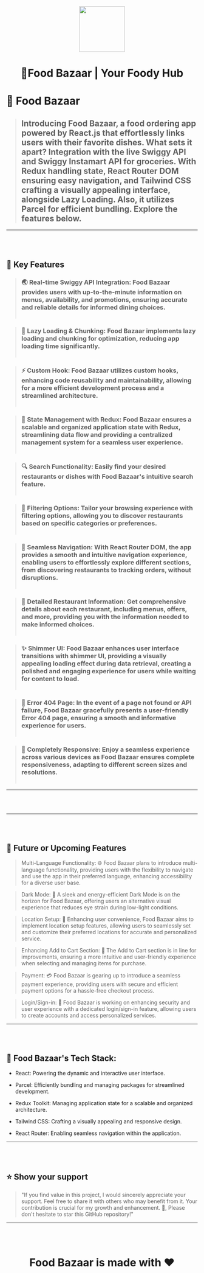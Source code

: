 <div align="center">
  <img src="https://foodbazaarr.netlify.app/Logo.6c3b39eb.png" style="width:120px"></img>
  <h1><b>🚀Food Bazaar | Your Foody Hub</b></h3>
</div>


<!-- PROJECT DESCRIPTION -->

# 💖 Food Bazaar 

> ## Introducing Food Bazaar, a food ordering app powered by React.js that effortlessly links users with their favorite dishes. What sets it apart? Integration with the live Swiggy API and Swiggy Instamart API for groceries. With Redux handling state, React Router DOM ensuring easy navigation, and Tailwind CSS crafting a visually appealing interface, alongside Lazy Loading. Also, it utilizes Parcel for efficient bundling. Explore the features below.



---
<!-- Features -->
<br></br>
 ## 🎯 Key Features 

> ### 🌏 Real-time Swiggy API Integration: Food Bazaar provides users with up-to-the-minute information on menus, availability, and promotions, ensuring accurate and reliable details for informed dining choices.<br></br>

> ### 🚀 Lazy Loading & Chunking: Food Bazaar implements lazy loading and chunking for optimization, reducing app loading time significantly.<br></br>

> ### ⚡ Custom Hook: Food Bazaar utilizes custom hooks, enhancing code reusability and maintainability, allowing for a more efficient development process and a streamlined architecture.<br></br>

> ### 🔐 State Management with Redux: Food Bazaar ensures a scalable and organized application state with Redux, streamlining data flow and providing a centralized management system for a seamless user experience.<br></br>

> ### 🔍 Search Functionality: Easily find your desired restaurants or dishes with Food Bazaar's intuitive search feature.<br></br>

> ### 🎯 Filtering Options: Tailor your browsing experience with filtering options, allowing you to discover restaurants based on specific categories or preferences.<br></br>

> ### 📌 Seamless Navigation: With React Router DOM, the app provides a smooth and intuitive navigation experience, enabling users to effortlessly explore different sections, from discovering restaurants to tracking orders, without disruptions.<br></br>

> ### 📜 Detailed Restaurant Information: Get comprehensive details about each restaurant, including menus, offers, and more, providing you with the information needed to make informed choices.<br></br>

> ### ✨ Shimmer UI: Food Bazaar enhances user interface transitions with shimmer UI, providing a visually appealing loading effect during data retrieval, creating a polished and engaging experience for users while waiting for content to load.<br></br>

> ### 🚧 Error 404 Page: In the event of a page not found or API failure, Food Bazaar gracefully presents a user-friendly Error 404 page, ensuring a smooth and informative experience for users.<br></br>

> ### 📱 Completely Responsive: Enjoy a seamless experience across various devices as Food Bazaar ensures complete responsiveness, adapting to different screen sizes and resolutions.<br></br>

---
<br></br>


---
<br></br>
## 🎯 Future or Upcoming Features
> Multi-Language Functionality: 🌐 Food Bazaar plans to introduce multi-language functionality, providing users with the flexibility to navigate and use the app in their preferred language, enhancing accessibility for a diverse user base.

> Dark Mode: 🌙 A sleek and energy-efficient Dark Mode is on the horizon for Food Bazaar, offering users an alternative visual experience that reduces eye strain during low-light conditions.

> Location Setup: 📍 Enhancing user convenience, Food Bazaar aims to implement location setup features, allowing users to seamlessly set and customize their preferred locations for accurate and personalized service.

> Enhancing Add to Cart Section: 🛒 The Add to Cart section is in line for improvements, ensuring a more intuitive and user-friendly experience when selecting and managing items for purchase.

> Payment: 💳 Food Bazaar is gearing up to introduce a seamless payment experience, providing users with secure and efficient payment options for a hassle-free checkout process.

> Login/Sign-in: 🔐 Food Bazaar is working on enhancing security and user experience with a dedicated login/sign-in feature, allowing users to create accounts and access personalized services.

---
<br></br>
 ## 🔧 Food Bazaar's Tech Stack:

- React: Powering the dynamic and interactive user interface.

- Parcel: Efficiently bundling and managing packages for streamlined development.

- Redux Toolkit: Managing application state for a scalable and organized architecture.

- Tailwind CSS: Crafting a visually appealing and responsive design.

- React Router: Enabling seamless navigation within the application.


---
<br></br>
## ⭐️ Show your support 

> "If you find value in this project, I would sincerely appreciate your support. Feel free to share it with others who may benefit from it. Your contribution is crucial for my growth and enhancement. 🚀, Please don't hesitate to star this GitHub repository!"

---

<br></br>

<div align="center"><h1>Food Bazaar is made with ❤️</h1> </div>
